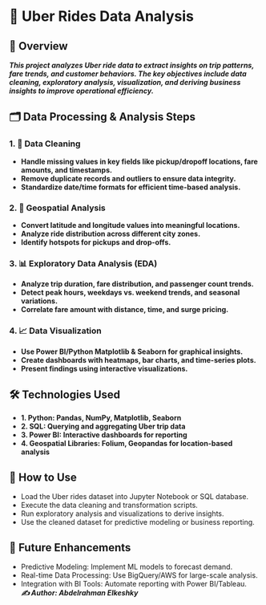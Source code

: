 # 🚖 Uber Rides Data Analysis
## 📌 Overview
***This project analyzes Uber ride data to extract insights on trip patterns, fare trends, and customer behaviors. The key objectives include data cleaning, exploratory analysis, visualization, and deriving business insights to improve operational efficiency.***

## 🗂️ Data Processing & Analysis Steps
### 1. 🧹 Data Cleaning
- **Handle missing values in key fields like pickup/dropoff locations, fare amounts, and timestamps.**
- **Remove duplicate records and outliers to ensure data integrity.**
- **Standardize date/time formats for efficient time-based analysis.**
### 2. 📍 Geospatial Analysis
- **Convert latitude and longitude values into meaningful locations.**
- **Analyze ride distribution across different city zones.**
- **Identify hotspots for pickups and drop-offs.**
### 3. 📊 Exploratory Data Analysis (EDA)
- **Analyze trip duration, fare distribution, and passenger count trends.**
- **Detect peak hours, weekdays vs. weekend trends, and seasonal variations.**
- **Correlate fare amount with distance, time, and surge pricing.**
### 4. 📈 Data Visualization
- **Use Power BI/Python Matplotlib & Seaborn for graphical insights.**
- **Create dashboards with heatmaps, bar charts, and time-series plots.**
- **Present findings using interactive visualizations.**
## 🛠️ Technologies Used
- **1. Python: Pandas, NumPy, Matplotlib, Seaborn**
- **2. SQL: Querying and aggregating Uber trip data**
- **3. Power BI: Interactive dashboards for reporting**
- **4. Geospatial Libraries: Folium, Geopandas for location-based analysis**
## 🎯 How to Use
- Load the Uber rides dataset into Jupyter Notebook or SQL database.
- Execute the data cleaning and transformation scripts.
- Run exploratory analysis and visualizations to derive insights.
- Use the cleaned dataset for predictive modeling or business reporting.
## 🔮 Future Enhancements
- Predictive Modeling: Implement ML models to forecast demand.
- Real-time Data Processing: Use BigQuery/AWS for large-scale analysis.
- Integration with BI Tools: Automate reporting with Power BI/Tableau.
<br> ***✍️ Author: Abdelrahman Elkeshky***
